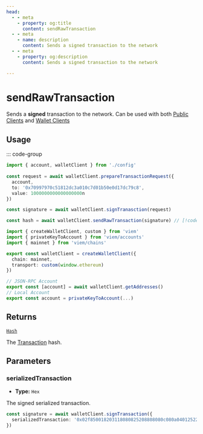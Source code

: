 ```yaml
---
head:
  - - meta
    - property: og:title
      content: sendRawTransaction
  - - meta
    - name: description
      content: Sends a signed transaction to the network
  - - meta
    - property: og:description
      content: Sends a signed transaction to the network

---
```


# sendRawTransaction

Sends a **signed** transaction to the network. Can be used with both [Public Clients](/docs/clients/public) and [Wallet Clients](/docs/clients/wallet)

## Usage

::: code-group

```ts [example.ts]
import { account, walletClient } from './config'
 
const request = await walletClient.prepareTransactionRequest({
  account,
  to: '0x70997970c51812dc3a010c7d01b50e0d17dc79c8',
  value: 1000000000000000000n
})

const signature = await walletClient.signTranasction(request)

const hash = await walletClient.sendRawTransaction(signature) // [!code focus]
```

```ts [config.ts]
import { createWalletClient, custom } from 'viem'
import { privateKeyToAccount } from 'viem/accounts'
import { mainnet } from 'viem/chains'

export const walletClient = createWalletClient({
  chain: mainnet,
  transport: custom(window.ethereum)
})

// JSON-RPC Account
export const [account] = await walletClient.getAddresses()
// Local Account
export const account = privateKeyToAccount(...)
```

## Returns

[`Hash`](/docs/glossary/types#hash)

The [Transaction](/docs/glossary/terms#transaction) hash.

## Parameters

### serializedTransaction

- **Type:** `Hex`

The signed serialized transaction.

```ts
const signature = await walletClient.signTransaction({
  serializedTransaction: '0x02f850018203118080825208808080c080a04012522854168b27e5dc3d5839bab5e6b39e1a0ffd343901ce1622e3d64b48f1a04e00902ae0502c4728cbf12156290df99c3ed7de85b1dbfe20b5c36931733a33' // [!code focus]
})
```
